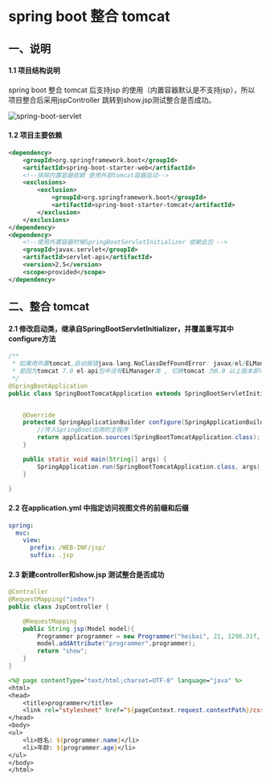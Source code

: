 # spring boot 整合 tomcat

## 一、说明

#### 1.1 项目结构说明

spring boot 整合 tomcat 后支持jsp 的使用（内置容器默认是不支持jsp），所以项目整合后采用jspController 跳转到show.jsp测试整合是否成功。

![spring-boot-servlet](D:\spring-samples-for-all\pictures\spring-boot-tomcat.png)

#### 1.2 项目主要依赖

```xml
<dependency>
    <groupId>org.springframework.boot</groupId>
    <artifactId>spring-boot-starter-web</artifactId>
    <!--排除内置容器依赖 使用外部tomcat容器启动-->
    <exclusions>
        <exclusion>
            <groupId>org.springframework.boot</groupId>
            <artifactId>spring-boot-starter-tomcat</artifactId>
        </exclusion>
    </exclusions>
</dependency>
<dependency>
    <!--使用外置容器时候SpringBootServletInitializer 依赖此包 -->
    <groupId>javax.servlet</groupId>
    <artifactId>servlet-api</artifactId>
    <version>2.5</version>
    <scope>provided</scope>
</dependency>
```

## 二、整合 tomcat

#### 2.1 修改启动类，继承自SpringBootServletInitializer，并覆盖重写其中configure方法

```java
/**
 * 如果用外置tomcat,启动报错java.lang.NoClassDefFoundError: javax/el/ELManager
 * 是因为tomcat 7.0 el-api包中没有ELManager类 , 切换tomcat 为8.0 以上版本即可
 */
@SpringBootApplication
public class SpringBootTomcatApplication extends SpringBootServletInitializer {


    @Override
    protected SpringApplicationBuilder configure(SpringApplicationBuilder application) {
        //传入SpringBoot应用的主程序
        return application.sources(SpringBootTomcatApplication.class);
    }

    public static void main(String[] args) {
        SpringApplication.run(SpringBootTomcatApplication.class, args);
    }

}
```

#### 2.2 在application.yml 中指定访问视图文件的前缀和后缀 

```yml
spring:
  mvc:
    view:
      prefix: /WEB-INF/jsp/
      suffix: .jsp
```

#### 2.3 新建controller和show.jsp 测试整合是否成功

```java
@Controller
@RequestMapping("index")
public class JspController {

    @RequestMapping
    public String jsp(Model model){
        Programmer programmer = new Programmer("heibai", 21, 1298.31f, LocalDate.now());
        model.addAttribute("programmer",programmer);
        return "show";
    }
}
```

```jsp
<%@ page contentType="text/html;charset=UTF-8" language="java" %>
<html>
<head>
    <title>programmer</title>
    <link rel="stylesheet" href="${pageContext.request.contextPath}/css/show.css">
</head>
<body>
<ul>
    <li>姓名: ${programmer.name}</li>
    <li>年龄: ${programmer.age}</li>
</ul>
</body>
</html>
```

